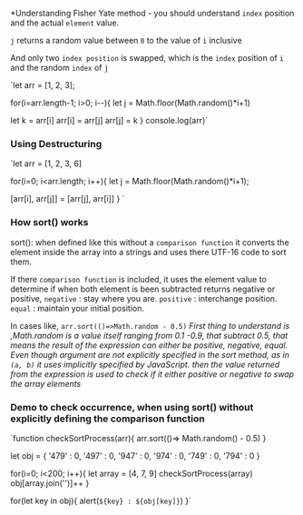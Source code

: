 *Understanding Fisher Yate method - you should understand `index` position and the actual `element` value. 

`j` returns a random value between `0` to the value of `i` inclusive 

And only two `index position` is swapped, which is the `index` position of `i` and the random `index` of `j`

`let arr = [1, 2, 3];

for(i=arr.length-1; i>0; i--){
  let j = Math.floor(Math.random()*i+1)
 
 let k = arr[i]
 arr[i] = arr[j]
 arr[j] = k
}
console.log(arr)`

### Using Destructuring
`let arr = [1, 2, 3, 6]

for(i=0; i<arr.length; i++){
  let j = Math.floor(Math.random()*i+1);
 
[arr[i], arr[j]] = [arr[j], arr[i]]
}
`

### How sort() works
sort(): when defined like this without a `comparison function` it converts the element inside the array into a strings and uses there UTF-16 code to sort them.

If there `comparison function` is included, it uses the element value to determine if when both element is been subtracted returns negative or positive, 
`negative` : stay where you are.
`positive` : interchange position.
`equal` : maintain your initial position.

In cases like,
`arr.sort(()=>Math.random - 0.5)`
*First thing to understand is ,Math.random is a value itself ranging from 0.1 -0.9, that subtract 0.5, that means the result of the expression can either be positive, negative, equal. Even though argument are not explicitly specified in the sort method, as in `(a, b)` it uses implicitly specified by JavaScript. then the value returned from the expression is used to check if it either positive or negative to swap the array elements*

### Demo to check occurrence, when using sort() without explicitly defining the comparison function 
`function checkSortProcess(arr){
  arr.sort(()=> Math.random() - 0.5)
}

let obj = {
  '479' : 0,
  '497' : 0,
  '947' : 0,
  '974' : 0,
  '749' : 0,
  '794' : 0
}

for(i=0; i<200; i++){
let array = [4, 7, 9]
checkSortProcess(array)
obj[array.join('')]++
}

for(let key in obj){
  alert(`${key} : ${obj[key]}`)
}`